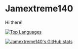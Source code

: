 # Jamextreme140
Hi there!

[![Top Languages](https://github-readme-stats.vercel.app/api/top-langs/?username=Jamextreme140)](https://github.com/anuraghazra/github-readme-stats)

[![Jamextreme140's GitHub stats](https://github-readme-stats.vercel.app/api?username=Jamextreme140)](https://github.com/anuraghazra/github-readme-stats)
